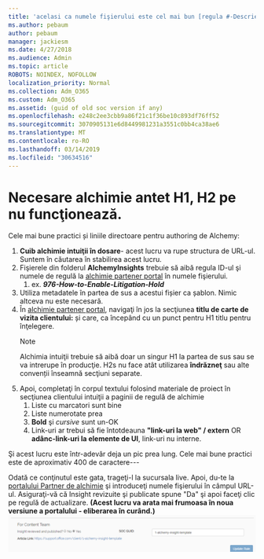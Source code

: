 ```yaml
---
title: 'acelasi ca numele fişierului este cel mai bun [regula #-Descriere]'
ms.author: pebaum
author: pebaum
manager: jackiesm
ms.date: 4/27/2018
ms.audience: Admin
ms.topic: article
ROBOTS: NOINDEX, NOFOLLOW
localization_priority: Normal
ms.collection: Adm_O365
ms.custom: Adm_O365
ms.assetid: (guid of old soc version if any)
ms.openlocfilehash: e248c2ee3cbb9a86f21c1f36be10c893df76ff52
ms.sourcegitcommit: 3070905131e6d8449981231a3551c0bb4ca38ae6
ms.translationtype: MT
ms.contentlocale: ro-RO
ms.lasthandoff: 03/14/2019
ms.locfileid: "30634516"
---
```

# <a name="required-alchemy-header-h1-h2s-dont-work"></a>Necesare alchimie antet H1, H2 pe nu funcţionează.
Cele mai bune practici și liniile directoare pentru authoring de Alchemy:

1. **Cuib alchimie intuiţii în dosare**- acest lucru va rupe structura de URL-ul. Suntem în căutarea în stabilirea acest lucru.
1. Fişierele din folderul **AlchemyInsights** trebuie să aibă regula ID-ul şi numele de regulă la [alchimie partener portal](https://alchemyportal.azurewebsites.net) în numele fişierului.
    1. ex. ***976-How-to-Enable-Litigation-Hold***
1. Utiliza metadatele în partea de sus a acestui fișier ca șablon. Nimic altceva nu este necesară.
1. În [alchimie partener portal](https://alchemyportal.azurewebsites.net), navigaţi în jos la secţiunea **titlu de carte de vizita clientului:** și care, ca începând cu un punct pentru H1 titlu pentru înţelegere. 
    > [!NOTE]
    > Alchimia intuiţii trebuie să aibă doar un singur H1 la partea de sus sau se va intrerupe în producţie. H2s nu face atât utilizarea **îndrăzneţ** sau alte convenții înseamnă secţiuni separate.
1. Apoi, completaţi în corpul textului folosind materiale de proiect în secţiunea clientului intuiţii a paginii de regulă de alchimie
    1. Liste cu marcatori sunt bine
    1. Liste numerotate prea
    1. **Bold** şi *cursive* sunt un-OK
    1. Link-uri ar trebui să fie întotdeauna **"link-uri la web" / extern** OR **adânc-link-uri la elemente de UI**, link-uri nu interne.

Şi acest lucru este într-adevăr deja un pic prea lung. Cele mai bune practici este de aproximativ 400 de caractere---

Odată ce conţinutul este gata, trageţi-l la sucursala live. Apoi, du-te la [portalului Partner de alchimie](https://alchemyportal.azurewebsites.net) şi introduceţi numele fişierului în câmpul URL-ul. Asiguraţi-vă că Insight revizuite şi publicate spune "Da" şi apoi faceţi clic pe regulă de actualizare. **(Acest lucru va arata mai frumoasa în noua versiune a portalului - eliberarea în curând.)** 
 ![url field](media/for-content-team.PNG)

